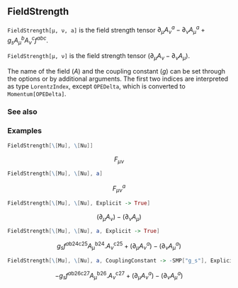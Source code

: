 ##  FieldStrength 

`FieldStrength[μ, ν, a]` is the field strength tensor $\partial _{\mu } A_{\nu }^a - \partial _{\nu } A_{\mu }^a + g_s A_{\mu }^b A_{\nu }^c f^{abc}$.

`FieldStrength[μ, ν]` is the field strength tensor $(\partial _{\mu } A_{\nu}- \partial_{\nu } A_{\mu})$.

The name of the field ($A$) and the coupling constant ($g$) can be set through the options or by additional arguments. The first two indices are interpreted as type `LorentzIndex`, except `OPEDelta`, which is converted to `Momentum[OPEDelta]`.

###  See also 

###  Examples 

```mathematica
FieldStrength[\[Mu], \[Nu]]
```

$$F_{\mu \nu }^{}$$

```mathematica
FieldStrength[\[Mu], \[Nu], a]
```

$$F_{\mu \nu }^a$$

```mathematica
FieldStrength[\[Mu], \[Nu], Explicit -> True]
```

$$\left.(\partial _{\mu }A_{\nu }\right)-\left.(\partial _{\nu }A_{\mu }\right)$$

```mathematica
FieldStrength[\[Mu], \[Nu], a, Explicit -> True]
```

$$g_s f^{a\text{b24}\text{c25}} A_{\mu }^{\text{b24}}.A_{\nu }^{\text{c25}}+\left.(\partial _{\mu }A_{\nu }^a\right)-\left.(\partial _{\nu }A_{\mu }^a\right)$$

```mathematica
FieldStrength[\[Mu], \[Nu], a, CouplingConstant -> -SMP["g_s"], Explicit -> True]
```

$$-g_s f^{a\text{b26}\text{c27}} A_{\mu }^{\text{b26}}.A_{\nu }^{\text{c27}}+\left.(\partial _{\mu }A_{\nu }^a\right)-\left.(\partial _{\nu }A_{\mu }^a\right)$$
